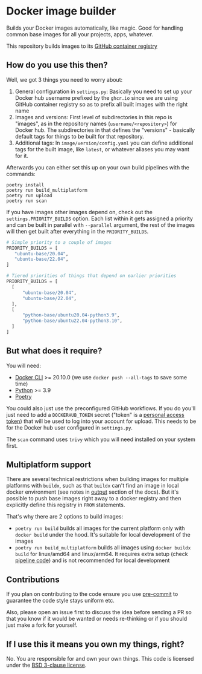 # Docker image builder

Builds your Docker images automatically, like magic. Good for handling common base
images for all your projects, apps, whatever.

This repository builds images to its
[GitHub container registry](https://docs.github.com/en/packages/working-with-a-github-packages-registry/working-with-the-container-registry)

## How do you use this then?

Well, we got 3 things you need to worry about:

1. General configuration in `settings.py`: Basically you need to set up your Docker hub
   username prefixed by the `ghcr.io` since we are using GitHub container registry so as
   to prefix all built images with the right name
2. Images and versions: First level of subdirectories in this repo is "images", as in
   the repository names (`username/<repository>`) for Docker hub. The subdirectories in
   that defines the "versions" - basically default tags for things to be built for that
   repository.
3. Additional tags: In `image/version/config.yaml` you can define additional tags for
   the built image, like `latest`, or whatever aliases you may want for it.

Afterwards you can either set this up on your own build pipelines with the commands:

```
poetry install
poetry run build_multiplatform
poetry run upload
poetry run scan
```

If you have images other images depend on, check out the `settings.PRIORITY_BUILDS`
option. Each list within it gets assigned a priority and can be built in parallel with
`--parallel` argument, the rest of the images will then get built after everything in
the `PRIORITY_BUILDS`.

```python
# Simple priority to a couple of images
PRIORITY_BUILDS = [
   "ubuntu-base/20.04",
   "ubuntu-base/22.04",
]
```

```python
# Tiered priorities of things that depend on earlier priorities
PRIORITY_BUILDS = [
  [
      "ubuntu-base/20.04",
      "ubuntu-base/22.04",
  ],
  [
      "python-base/ubuntu20.04-python3.9",
      "python-base/ubuntu22.04-python3.10",
  ]
]
```

## But what does it require?

You will need:

- [Docker CLI](https://docs.docker.com/get-docker/) >= 20.10.0 (we use
  `docker push --all-tags` to save some time)
- [Python](https://www.python.org/downloads/) >= 3.9
- [Poetry](https://python-poetry.org/docs/#installation)

You could also just use the preconfigured GitHub workflows. If you do you'll just need
to add a `DOCKERHUB_TOKEN` secret ("token" is a
[personal access token](https://docs.docker.com/docker-hub/access-tokens/)) that will be
used to log into your account for upload. This needs to be for the Docker hub user
configured in `settings.py`.

The `scan` command uses `trivy` which you will need installed on your system first.

## Multiplatform support

There are several technical restrictions when building images for multiple platforms
with `buildx`, such as that `buildx` can't find an image in local docker environment
(see notes in
[output](https://docs.docker.com/engine/reference/commandline/buildx_build/#output)
section of the docs). But it's possible to push base images right away to a docker
registry and then explicitly define this registry in `FROM` statements.

That's why there are 2 options to build images:

- `poetry run build` builds all images for the current platform only with `docker build`
  under the hood. It's suitable for local development of the images
- `poetry run build_multiplatform` builds all images using `docker buildx build` for
  linux/amd64 and linux/arm64. It requires extra setup (check
  [pipeline code](./.github/workflows/build-and-upload.yaml)) and is not recommended for
  local development

## Contributions

If you plan on contributing to the code ensure you use
[pre-commit](https://pre-commit.com/#install) to guarantee the code style stays uniform
etc.

Also, please open an issue first to discuss the idea before sending a PR so that you
know if it would be wanted or needs re-thinking or if you should just make a fork for
yourself.

## If I use this it means you own my things, right?

No. You are responsible for and own your own things. This code is licensed under the
[BSD 3-clause license](LICENSE.md).

